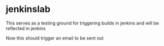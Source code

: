 # jenkinslab
This serves as a testing ground for triggering builds in jenkins and will be reflected in jenkins

Now this should trigger an email to be sent out
